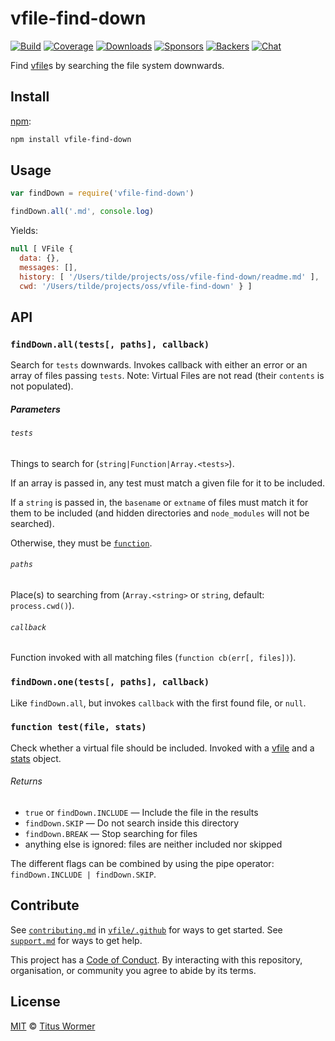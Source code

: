 # vfile-find-down

[![Build][build-badge]][build]
[![Coverage][coverage-badge]][coverage]
[![Downloads][downloads-badge]][downloads]
[![Sponsors][sponsors-badge]][collective]
[![Backers][backers-badge]][collective]
[![Chat][chat-badge]][chat]

Find [vfile][]s by searching the file system downwards.

## Install

[npm][]:

```sh
npm install vfile-find-down
```

## Usage

```js
var findDown = require('vfile-find-down')

findDown.all('.md', console.log)
```

Yields:

```js
null [ VFile {
  data: {},
  messages: [],
  history: [ '/Users/tilde/projects/oss/vfile-find-down/readme.md' ],
  cwd: '/Users/tilde/projects/oss/vfile-find-down' } ]
```

## API

### `findDown.all(tests[, paths], callback)`

Search for `tests` downwards.
Invokes callback with either an error or an array of files passing `tests`.
Note: Virtual Files are not read (their `contents` is not populated).

##### Parameters

###### `tests`

Things to search for (`string|Function|Array.<tests>`).

If an array is passed in, any test must match a given file for it to be
included.

If a `string` is passed in, the `basename` or `extname` of files must match it
for them to be included (and hidden directories and `node_modules` will not be
searched).

Otherwise, they must be [`function`][test].

###### `paths`

Place(s) to searching from (`Array.<string>` or `string`, default:
`process.cwd()`).

###### `callback`

Function invoked with all matching files (`function cb(err[, files])`).

### `findDown.one(tests[, paths], callback)`

Like `findDown.all`, but invokes `callback` with the first found file, or
`null`.

### `function test(file, stats)`

Check whether a virtual file should be included.
Invoked with a [vfile][] and a [stats][] object.

###### Returns

*   `true` or `findDown.INCLUDE` — Include the file in the results
*   `findDown.SKIP` — Do not search inside this directory
*   `findDown.BREAK` — Stop searching for files
*   anything else is ignored: files are neither included nor skipped

The different flags can be combined by using the pipe operator:
`findDown.INCLUDE | findDown.SKIP`.

## Contribute

See [`contributing.md`][contributing] in [`vfile/.github`][health] for ways to
get started.
See [`support.md`][support] for ways to get help.

This project has a [Code of Conduct][coc].
By interacting with this repository, organisation, or community you agree to
abide by its terms.

## License

[MIT][license] © [Titus Wormer][author]

<!-- Definitions -->

[build-badge]: https://img.shields.io/travis/vfile/vfile-find-down.svg

[build]: https://travis-ci.org/vfile/vfile-find-down

[coverage-badge]: https://img.shields.io/codecov/c/github/vfile/vfile-find-down.svg

[coverage]: https://codecov.io/github/vfile/vfile-find-down

[downloads-badge]: https://img.shields.io/npm/dm/vfile-find-down.svg

[downloads]: https://www.npmjs.com/package/vfile-find-down

[sponsors-badge]: https://opencollective.com/unified/sponsors/badge.svg

[backers-badge]: https://opencollective.com/unified/backers/badge.svg

[collective]: https://opencollective.com/unified

[chat-badge]: https://img.shields.io/badge/join%20the%20community-on%20spectrum-7b16ff.svg

[chat]: https://spectrum.chat/unified/vfile

[npm]: https://docs.npmjs.com/cli/install

[contributing]: https://github.com/vfile/.github/blob/master/contributing.md

[support]: https://github.com/vfile/.github/blob/master/support.md

[health]: https://github.com/vfile/.github

[coc]: https://github.com/vfile/.github/blob/master/code-of-conduct.md

[license]: license

[author]: https://wooorm.com

[vfile]: https://github.com/vfile/vfile

[stats]: https://nodejs.org/api/fs.html#fs_class_fs_stats

[test]: #function-testfile-stats
